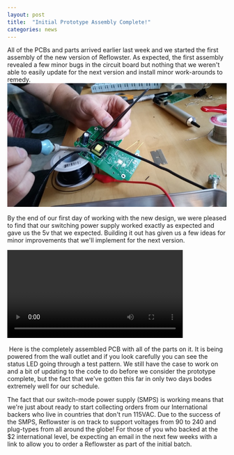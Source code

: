 ```yaml
---
layout: post
title:  "Initial Prototype Assembly Complete!"
categories: news
---
```



All of the PCBs and parts arrived earlier last week and we started the first assembly of the new version of Reflowster. As expected, the first assembly revealed a few minor bugs in the circuit board but nothing that we weren't able to easily update for the next version and install minor work-arounds to remedy.
<img alt="Soldering some wires onto the new version of the Reflowster PCB" class="showcase" src="/resources/images/updates/update_05_13_2014_1.jpg">

<!--more-->

By the end of our first day of working with the new design, we were pleased to find that our switching power supply worked exactly as expected and gave us the 5v that we expected. Building it out has given us a few ideas for minor improvements that we'll implement for the next version.


<video class="showcase" width="80%" controls>
    <source src="/resources/video/reflowster_150_firstlook_small.m4v" type="video/mp4">
Your browser does not support the video tag.
</video>


 Here is the completely assembled PCB with all of the parts on it. It is being powered from the wall outlet and if you look carefully you can see the status LED going through a test pattern. We still have the case to work on and a bit of updating to the code to do before we consider the prototype complete, but the fact that we've gotten this far in only two days bodes extremely well for our schedule.

The fact that our switch-mode power supply (SMPS) is working means that we're just about ready to start collecting orders from our International backers who live in countries that don't run 115VAC. Due to the success of the SMPS, Reflowster is on track to support voltages from 90 to 240 and plug-types from all around the globe! For those of you who backed at the $2 international level, be expecting an email in the next few weeks with a link to allow you to order a Reflowster as part of the initial batch.

